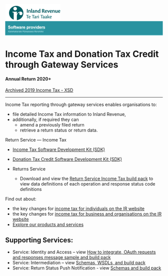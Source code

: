 ![IRD logo](../Images/IRlogo.gif)
![Software Dev](../Images/SoftwareDev.png)

# Income Tax and Donation Tax Credit through Gateway Services

#### Annual Return 2020+

[Archived 2019 Income Tax - XSD](./archive/2019/xsd/)	



---

Income Tax reporting through gateway services enables organisations to:
* file detailed Income Tax information to Inland Revenue,
* additionally, if required they can 
	* amend a previously filed return
	* retrieve a return status or return data.
	


Return Service ― Income Tax	
* [Income Tax Software Development Kit (SDK)](IncomeTax.md)  
* [Donation Tax Credit Software Development Kit (SDK)](DonationTaxCredit.md)  


* Returns Service 
	* Download and view the [Return Service Income Tax build pack](Gateway%20Services%20Build%20Pack%20-%20Return%20Service%20-%20INC.pdf) to view data definitions of each operation and response status code definitions

Find out about: 
* the key changes for [income tax for individuals on the IR website](https://www.ird.govt.nz/income-tax-for-individuals)
* the key changes for [income tax for business and organisations on the IR website](https://www.ird.govt.nz/income-tax-for-business)
* [Explore our products and services](https://www.ird.govt.nz/software-providers/explore-products-contents/)

## Supporting Services:

* Service: Identity and Access – view [How to integrate, OAuth requests and responses message sample and build pack](https://github.com/InlandRevenue/Gateway_Services-Access/tree/master/Identity%20and%20Access) 
* Service: Intermediation – view [Schemas, WSDLs, and build pack](https://github.com/InlandRevenue/Gateway_Services-Access/tree/master/Service%20-%20Intermediation)
* Service: Return Status Push Notification - view [Schemas and build pack](https://github.com/InlandRevenue/Gateway_Services-Access/tree/master/Service%20-%20Software%20Intermediation)
